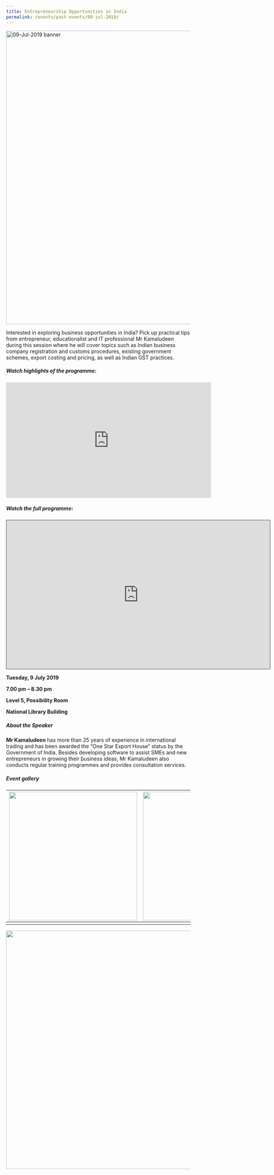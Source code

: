 ```yaml
---
title: Entrepreneurship Opportunities in India
permalink: /events/past-events/09-jul-2019/
---
```


<img src="\images\past-events\09-Jul-2019\banner.jpg" alt="09-Jul-2019 banner" style="width:800px;" />

Interested in exploring business opportunities in India? Pick up practical tips from entrepreneur, educationalist and IT professional Mr Kamaludeen during this session where he will cover topics such as Indian business company registration and customs procedures, existing government schemes, export costing and pricing, as well as Indian GST practices.

#####  **Watch highlights of the programme:** 

<div class="bp-youtube">
<iframe width="560" height="315" src="https://www.youtube.com/embed/0SuN53GbnFQ" frameborder="0" allow="accelerometer; autoplay; encrypted-media; gyroscope; picture-in-picture" allowfullscreen></iframe>
</div>

##### **Watch the full programme:**

<iframe src="https://nlb.ap.panopto.com/Panopto/Pages/Embed.aspx?id=9f19547f-9b4a-47e2-aa1e-ae14008cdedd&autoplay=false&offerviewer=true&showtitle=true&showbrand=false&captions=false&interactivity=all" height="405" width="720" style="border: 1px solid #464646;" allowfullscreen allow="autoplay"></iframe>

**Tuesday, 9 July 2019**

**7.00 pm – 8.30 pm**

**Level 5, Possibility Room**

**National Library Building**

##### **About the Speaker**

**Mr Kamaludeen** has more than 25 years of experience in international trading and has been awarded the “One Star Export House” status by the Government of India. Besides developing software to assist SMEs and new entrepreneurs in growing their business ideas, Mr Kamaludeen also conducts regular training programmes and provides consultation services.

##### **Event gallery**

| <a href="\images\past-events\09-Jul-2019\image-1.jpg"><img src="\images\past-events\09-Jul-2019\image-1.jpg" style="width:350px;" /></a> | <a href="\images\past-events\09-Jul-2019\image-2.jpg"><img src="\images\past-events\09-Jul-2019\image-2.jpg" style="width:350px;" /></a> |
| ------------------------------------------------------------ | ------------------------------------------------------------ |
|                                                              |                                                              |

<img src="\images\past-events\09-Jul-2019\edm.jpg" style="width:650px;" />

